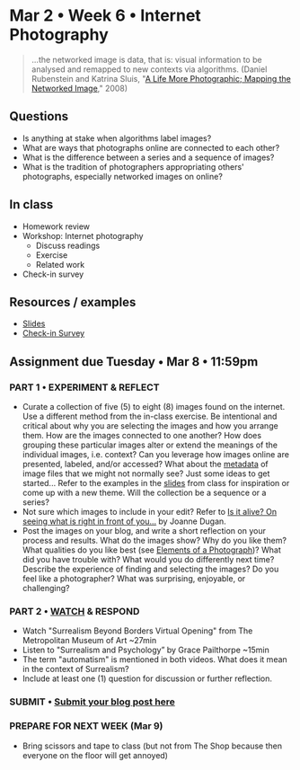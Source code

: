 # Mar 2 • Week 6 • Internet Photography

>...the networked image is data, that is: visual information to be analysed and remapped to new contexts via algorithms. (Daniel Rubenstein and Katrina Sluis, "[A Life More Photographic; Mapping the Networked Image](https://www.researchgate.net/publication/299854265_A_Life_More_Photographic_Mapping_The_Networked_Image)," 2008)

## Questions
- Is anything at stake when algorithms label images? 
- What are ways that photographs online are connected to each other? 
- What is the difference between a series and a sequence of images?
- What is the tradition of photographers appropriating others' photographs, especially networked images on online?

## In class
- Homework review 
- Workshop: Internet photography
    - Discuss readings
    - Exercise
    - Related work
- Check-in survey

## Resources / examples
- [Slides](https://drive.google.com/drive/u/0/folders/1YZtWK03TXGCoGmy7WeQYF-BBulZFAbHA)
- [Check-in Survey](https://docs.google.com/forms/d/e/1FAIpQLSdlu-8oDrfcxFuei8GBeLuvsSPS0WblI6ZORFhIi-hFIr4xug/viewform)

## Assignment due Tuesday • Mar 8 • 11:59pm
### PART 1 • EXPERIMENT & REFLECT 
- Curate a collection of five (5) to eight (8) images found on the internet. Use a different method from the in-class exercise. Be intentional and critical about why you are selecting the images and how you arrange them. How are the images connected to one another? How does grouping these particular images alter or extend the meanings of the individual images, i.e. context? Can you leverage how images online are presented, labeled, and/or accessed? What about the [metadata](https://en.wikipedia.org/wiki/Metadata) of image files that we might not normally see? Just some ideas to get started... Refer to the examples in the [slides](https://drive.google.com/drive/u/0/folders/1YZtWK03TXGCoGmy7WeQYF-BBulZFAbHA) from class for inspiration or come up with a new theme. Will the collection be a sequence or a series? 
- Not sure which images to include in your edit? Refer to [Is it alive? On seeing what is right in front of you...](https://github.com/ellennickles/xphoto-s22/blob/main/resources/is-it-alive.md) by Joanne Dugan.
- Post the images on your blog, and write a short reflection on your process and results. What do the images show? Why do you like them? What qualities do you like best (see [Elements of a Photograph](https://github.com/ellennickles/xphoto-s22/blob/main/resources/photograph-elements.md))? What did you have trouble with? What would you do differently next time? Describe the experience of finding and selecting the images? Do you feel like a photographer? What was surprising, enjoyable, or challenging?
### PART 2 • [WATCH](https://drive.google.com/drive/u/0/folders/1YZtWK03TXGCoGmy7WeQYF-BBulZFAbHA) & RESPOND
- Watch "Surrealism Beyond Borders Virtual Opening" from The Metropolitan Museum of Art ~27min
- Listen to "Surrealism and Psychology” by Grace Pailthorpe ~15min
- The term "automatism" is mentioned in both videos. What does it mean in the context of Surrealism? 
- Include at least one (1) question for discussion or further reflection. 

### SUBMIT • [Submit your blog post here](https://forms.gle/JfwCTv7JqkieZ8yz8)

### PREPARE FOR NEXT WEEK (Mar 9)
- Bring scissors and tape to class (but not from The Shop because then everyone on the floor will get annoyed)




